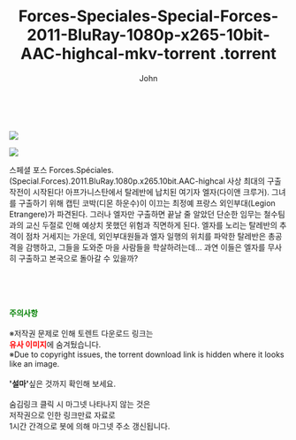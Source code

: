 ﻿---
layout: post
title:  "                   Forces-Speciales-Special-Forces-2011-BluRay-1080p-x265-10bit-AAC-highcal-mkv-torrent                .torrent"
author: John
categories: [ 영화 ]
tags: [  ]
image: https://torrentrj57.com/uploadfile/full/858fb0672da30fd9ce720cb0570270b03c915832.jpg"/></p><p><img src="https://torrentrj57.com/uploadfile/full/b33bb97f1d310129209e9182322d86d130876009.jpg 
description: "                   Forces-Speciales-Special-Forces-2011-BluRay-1080p-x265-10bit-AAC-highcal-mkv-torrent                 torrent 정보 공유"
toc: true
toc_sticky: true
---

<br>
<p><img src="https://torrentrj57.com/uploadfile/full/858fb0672da30fd9ce720cb0570270b03c915832.jpg"/></p><p><img src="https://torrentrj57.com/uploadfile/full/b33bb97f1d310129209e9182322d86d130876009.jpg"/></p>
 스페셜 포스 Forces.Spéciales.(Special.Forces).2011.BluRay.1080p.x265.10bit.AAC-highcal 사상 최대의 구출 작전이 시작된다! 아프가니스탄에서 탈레반에 납치된 여기자 엘자(다이앤 크루거). 그녀를 구출하기 위해 캡틴 코박(디몬 하운수)이 이끄는 최정예 프랑스 외인부대(Legion Etrangere)가 파견된다. 그러나 엘자만 구출하면 끝날 줄 알았던 단순한 임무는 철수팀과의 교신 두절로 인해 예상치 못했던 위험과 직면하게 된다. 엘자를 노리는 탈레반의 추격이 점차 거세지는 가운데, 외인부대원들과 엘자 일행의 위치를 파악한 탈레반은 총공격을 감행하고, 그들을 도와준 마을 사람들을 학살하려는데... 과연 이들은 엘자를 무사히 구출하고 본국으로 돌아갈 수 있을까? 
    
<br><br><br>
<p data-ke-size="size16"><b><span style="color: green;">주의사항</span></b><br /><br />※저작권 문제로 인해 토렌트 다운로드 링크는<br /><b><span style="color: red;">유사 이미지</span></b>에 숨겨뒀습니다.<br />※Due to copyright issues, the torrent download link is hidden where it looks like an image.<br /><br /><b>'설마'</b>싶은 것까지 확인해 보세요.<br /><br />숨김링크 클릭 시 마그넷 나타나지 않는 것은<br />저작권으로 인한 링크만료 자료로<br />1시간 간격으로 봇에 의해 마그넷 주소 갱신됩니다.</p>
